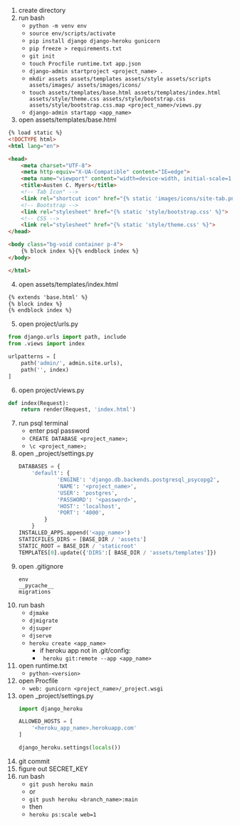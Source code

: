 1. create directory
2. run bash
    - ```python -m venv env```
    - ```source env/scripts/activate```
    - ```pip install django django-heroku gunicorn```
    - ```pip freeze > requirements.txt```
    - ```git init```
    - ```touch Procfile runtime.txt app.json```
    - ```django-admin startproject <project_name> .```
    - ```mkdir assets assets/templates assets/style assets/scripts assets/images/ assets/images/icons/```
    - ```touch assets/templates/base.html assets/templates/index.html assets/style/theme.css assets/style/bootstrap.css assets/style/bootstrap.css.map <project_name>/views.py```
    - ```django-admin startapp <app_name>```
3. open assets/templates/base.html
```html
{% load static %}
<!DOCTYPE html>
<html lang="en">

<head>
    <meta charset="UTF-8">
    <meta http-equiv="X-UA-Compatible" content="IE=edge">
    <meta name="viewport" content="width=device-width, initial-scale=1.0">
    <title>Austen C. Myers</title>
    <!-- Tab Icon" -->
    <link rel="shortcut icon" href="{% static 'images/icons/site-tab.png' %}">
    <!-- Bootstrap -->
    <link rel="stylesheet" href="{% static 'style/bootstrap.css' %}">
    <!-- CSS -->
    <link rel="stylesheet" href="{% static 'style/theme.css' %}">
</head>

<body class="bg-void container p-4">
    {% block index %}{% endblock index %}
</body>

</html>
```
4. open assets/templates/index.html
```html
{% extends 'base.html' %}
{% block index %}
{% endblock index %}
```
5. open project/urls.py
```python
from django.urls import path, include
from .views import index

urlpatterns = [
    path('admin/', admin.site.urls),
    path('', index)
]
```
6. open project/views.py
```python
def index(Request):
    return render(Request, 'index.html')
```
7. run psql terminal
    - enter psql password
    - ```CREATE DATABASE <project_name>;```
    - ```\c <project_name>;```
8. open _project/settings.py
    ```python
    DATABASES = {
        'default': {
                'ENGINE': 'django.db.backends.postgresql_psycopg2',
                'NAME': '<project_name>',
                'USER': 'postgres',
                'PASSWORD': '<password>',
                'HOST': 'localhost',
                'PORT': '4000',
            }
        }
    INSTALLED_APPS.append('<app_name>')
    STATICFILES_DIRS = [BASE_DIR / 'assets']
    STATIC_ROOT = BASE_DIR / 'staticroot'
    TEMPLATES[0].update({'DIRS':[ BASE_DIR / 'assets/templates']})
    ```
9. open .gitignore
    ```
    env
    __pycache__
    migrations
    ```
10. run bash
    - ```djmake```
    - ```djmigrate```
    - ```djsuper```
    - ```djserve```
    - ```heroku create <app_name>```
        - if heroku app not in .git/config:
        - ``` heroku git:remote --app <app_name>```
11. open runtime.txt
    - ```python-<version>```
12. open Procfile
    - ```web: gunicorn <project_name>/_project.wsgi```
13. open _project/settings.py
    ```python
    import django_heroku

    ALLOWED_HOSTS = [
        '<heroku_app_name>.herokuapp.com'
    ]

    django_heroku.settings(locals())
    ```
14. git commit
15. figure out SECRET_KEY
16. run bash
    - ```git push heroku main```
    - or
    - ```git push heroku <branch_name>:main```
    - then
    - ```heroku ps:scale web=1```
